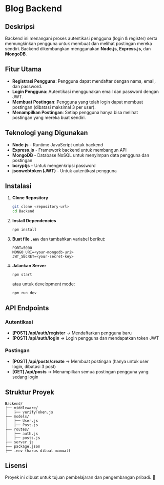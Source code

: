 # Blog Backend

## Deskripsi
Backend ini menangani proses autentikasi pengguna (login & register) serta memungkinkan pengguna untuk membuat dan melihat postingan mereka sendiri. Backend dikembangkan menggunakan **Node.js**, **Express.js**, dan **MongoDB**.

## Fitur Utama
- **Registrasi Pengguna**: Pengguna dapat mendaftar dengan nama, email, dan password.
- **Login Pengguna**: Autentikasi menggunakan email dan password dengan JWT.
- **Membuat Postingan**: Pengguna yang telah login dapat membuat postingan (dibatasi maksimal 3 per user).
- **Menampilkan Postingan**: Setiap pengguna hanya bisa melihat postingan yang mereka buat sendiri.

## Teknologi yang Digunakan
- **Node.js** - Runtime JavaScript untuk backend
- **Express.js** - Framework backend untuk membangun API
- **MongoDB** - Database NoSQL untuk menyimpan data pengguna dan postingan
- **bcryptjs** - Untuk mengenkripsi password
- **jsonwebtoken (JWT)** - Untuk autentikasi pengguna

## Instalasi
1. **Clone Repository**
   ```bash
   git clone <repository-url>
   cd Backend
   ```
2. **Install Dependencies**
   ```bash
   npm install
   ```
3. **Buat file `.env`** dan tambahkan variabel berikut:
   ```env
   PORT=5000
   MONGO_URI=<your-mongodb-uri>
   JWT_SECRET=<your-secret-key>
   ```
4. **Jalankan Server**
   ```bash
   npm start
   ```
   atau untuk development mode:
   ```bash
   npm run dev
   ```

## API Endpoints

### Autentikasi
- **[POST] /api/auth/register** → Mendaftarkan pengguna baru
- **[POST] /api/auth/login** → Login pengguna dan mendapatkan token JWT

### Postingan
- **[POST] /api/posts/create** → Membuat postingan (hanya untuk user login, dibatasi 3 post)
- **[GET] /api/posts** → Menampilkan semua postingan pengguna yang sedang login

## Struktur Proyek
```
Backend/
├── middleware/
│   ├── verifyToken.js
├── models/
│   ├── User.js
│   ├── Post.js
├── routes/
│   ├── auth.js
│   ├── posts.js
├── server.js
├── package.json
├── .env (harus dibuat manual)
```

## Lisensi
Proyek ini dibuat untuk tujuan pembelajaran dan pengembangan pribadi. 🚀

